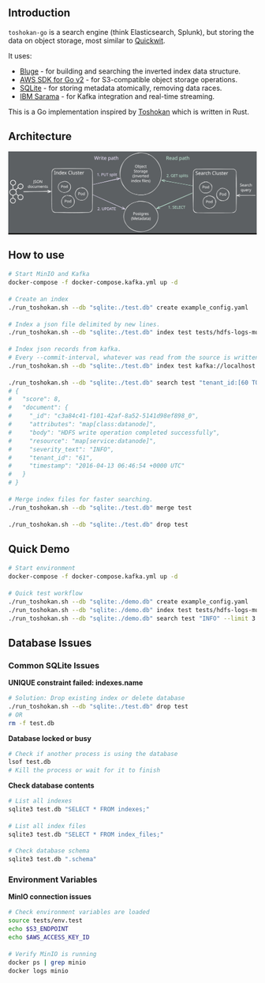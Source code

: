 ## Introduction

`toshokan-go` is a search engine (think Elasticsearch, Splunk), but storing the data on object storage, most similar to [Quickwit](https://github.com/quickwit-oss/quickwit).

It uses:
* [Bluge](https://github.com/blugelabs/bluge) - for building and searching the inverted index data structure.
* [AWS SDK for Go v2](https://github.com/aws/aws-sdk-go-v2) - for S3-compatible object storage operations.
* [SQLite](https://www.sqlite.org/) - for storing metadata atomically, removing data races.
* [IBM Sarama](https://github.com/IBM/sarama) - for Kafka integration and real-time streaming.

This is a Go implementation inspired by [Toshokan](https://github.com/tontinton/toshokan/) which is written in Rust.

## Architecture

<kbd style="background-color: #1e1e1e">
  <img src="./architecture.svg">
</kbd>

## How to use

```sh
# Start MinIO and Kafka
docker-compose -f docker-compose.kafka.yml up -d

# Create an index
./run_toshokan.sh --db "sqlite:./test.db" create example_config.yaml

# Index a json file delimited by new lines.
./run_toshokan.sh --db "sqlite:./test.db" index test tests/hdfs-logs-multitenants-10000.json

# Index json records from kafka.
# Every --commit-interval, whatever was read from the source is written to a new index file.
./run_toshokan.sh --db "sqlite:./test.db" index test kafka://localhost:9092/topic --stream

./run_toshokan.sh --db "sqlite:./test.db" search test "tenant_id:[60 TO 65} AND severity_text:INFO" --limit 1
# {
#   "score": 8,
#   "document": {
#     "_id": "c3a84c41-f101-42af-8a52-5141d98ef898_0",
#     "attributes": "map[class:datanode]",
#     "body": "HDFS write operation completed successfully",
#     "resource": "map[service:datanode]",
#     "severity_text": "INFO",
#     "tenant_id": "61",
#     "timestamp": "2016-04-13 06:46:54 +0000 UTC"
#   }
# }

# Merge index files for faster searching.
./run_toshokan.sh --db "sqlite:./test.db" merge test

./run_toshokan.sh --db "sqlite:./test.db" drop test
```


## Quick Demo

```sh
# Start environment
docker-compose -f docker-compose.kafka.yml up -d

# Quick test workflow
./run_toshokan.sh --db "sqlite:./demo.db" create example_config.yaml
./run_toshokan.sh --db "sqlite:./demo.db" index test tests/hdfs-logs-multitenants-10000.json
./run_toshokan.sh --db "sqlite:./demo.db" search test "INFO" --limit 3
```

## Database Issues

### Common SQLite Issues

**UNIQUE constraint failed: indexes.name**
```bash
# Solution: Drop existing index or delete database
./run_toshokan.sh --db "sqlite:./test.db" drop test
# OR
rm -f test.db
```

**Database locked or busy**
```bash
# Check if another process is using the database
lsof test.db
# Kill the process or wait for it to finish
```

**Check database contents**
```bash
# List all indexes
sqlite3 test.db "SELECT * FROM indexes;"

# List all index files
sqlite3 test.db "SELECT * FROM index_files;"

# Check database schema
sqlite3 test.db ".schema"
```

### Environment Variables

**MinIO connection issues**
```bash
# Check environment variables are loaded
source tests/env.test
echo $S3_ENDPOINT
echo $AWS_ACCESS_KEY_ID

# Verify MinIO is running
docker ps | grep minio
docker logs minio
```





